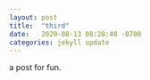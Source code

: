 ```yaml
---
layout: post
title:  "third"
date:   2020-08-13 08:28:40 -0700
categories: jekyll update
---
```



a post for fun.
